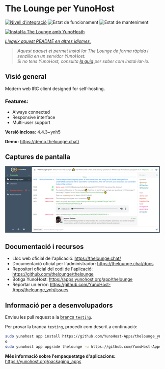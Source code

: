 <!--
N.B.: Aquest README ha estat generat automàticament per <https://github.com/YunoHost/apps/tree/master/tools/readme_generator>
NO s'ha de modificar manualment.
-->

# The Lounge per YunoHost

[![Nivell d'integració](https://apps.yunohost.org/badge/integration/thelounge)](https://ci-apps.yunohost.org/ci/apps/thelounge/)
![Estat de funcionament](https://apps.yunohost.org/badge/state/thelounge)
![Estat de manteniment](https://apps.yunohost.org/badge/maintained/thelounge)

[![Instal·la The Lounge amb YunoHosth](https://install-app.yunohost.org/install-with-yunohost.svg)](https://install-app.yunohost.org/?app=thelounge)

*[Llegeix aquest README en altres idiomes.](./ALL_README.md)*

> *Aquest paquet et permet instal·lar The Lounge de forma ràpida i senzilla en un servidor YunoHost.*  
> *Si no tens YunoHost, consulta [la guia](https://yunohost.org/install) per saber com instal·lar-lo.*

## Visió general

Modern web IRC client designed for self-hosting. 

### Features:

- Always connected
- Responsive interface
- Multi-user support


**Versió inclosa:** 4.4.3~ynh5

**Demo:** <https://demo.thelounge.chat/>

## Captures de pantalla

![Captures de pantalla de The Lounge](./doc/screenshots/thelounge-screenshot.png)

## Documentació i recursos

- Lloc web oficial de l'aplicació: <https://thelounge.chat/>
- Documentació oficial per l'administrador: <https://thelounge.chat/docs>
- Repositori oficial del codi de l'aplicació: <https://github.com/thelounge/thelounge>
- Botiga YunoHost: <https://apps.yunohost.org/app/thelounge>
- Reportar un error: <https://github.com/YunoHost-Apps/thelounge_ynh/issues>

## Informació per a desenvolupadors

Envieu les pull request a la [branca `testing`](https://github.com/YunoHost-Apps/thelounge_ynh/tree/testing).

Per provar la branca `testing`, procedir com descrit a continuació:

```bash
sudo yunohost app install https://github.com/YunoHost-Apps/thelounge_ynh/tree/testing --debug
o
sudo yunohost app upgrade thelounge -u https://github.com/YunoHost-Apps/thelounge_ynh/tree/testing --debug
```

**Més informació sobre l'empaquetatge d'aplicacions:** <https://yunohost.org/packaging_apps>
